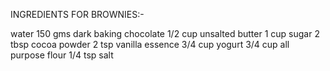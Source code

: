 INGREDIENTS FOR BROWNIES:-

water
150 gms dark baking chocolate
1/2 cup unsalted butter
1 cup sugar
2 tbsp cocoa powder
2 tsp vanilla essence
3/4 cup yogurt
3/4 cup all purpose flour
1/4 tsp salt
